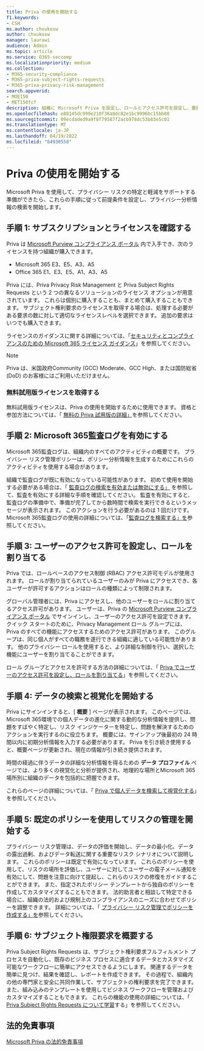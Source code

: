 ```yaml
---
title: Priva の使用を開始する
f1.keywords:
- CSH
ms.author: chvukosw
author: chvukosw
manager: laurawi
audience: Admin
ms.topic: article
ms.service: O365-seccomp
ms.localizationpriority: medium
ms.collection:
- M365-security-compliance
- M365-priva-subject-rights-requests
- M365-priva-privacy-risk-management
search.appverid:
- MOE150
- MET150fcf
description: 組織に Microsoft Priva を設定し、ロールとアクセス許可を設定し、重要な設定を構成する方法について説明します。
ms.openlocfilehash: e88145dc999e210f36a8dc82e1bc9996bc15bb88
ms.sourcegitcommit: 09ecdaded9a9f8f79587f2acb978dc53b83e5c01
ms.translationtype: MT
ms.contentlocale: ja-JP
ms.lasthandoff: 04/19/2022
ms.locfileid: "64930558"
---
```

# <a name="get-started-with-priva"></a>Priva の使用を開始する

Microsoft Priva を使用して、プライバシー リスクの特定と軽減をサポートする準備ができたら、これらの手順に従って前提条件を設定し、プライバシー分析情報の検索を開始します。

## <a name="step-1-confirm-subscriptions-and-licensing"></a>手順 1: サブスクリプションとライセンスを確認する

Priva は [Microsoft Purview コンプライアンス ポータル](https://compliance.microsoft.com/) 内で入手でき、次のライセンスを持つ組織が購入できます。

- Microsoft 365 E3、E5、A3、A5
- Office 365 E1、E3、E5、A1、A3、A5

Priva には、Priva Privacy Risk Management と Priva Subject Rights Requests という 2 つの異なるソリューションのライセンス オプションが用意されています。 これらは個別に購入することも、まとめて購入することもできます。 サブジェクト権利要求のライセンスを取得する場合は、処理する必要がある要求の数に対して適切なライセンスレベルを選択できます。 追加の要求はいつでも購入できます。

ライセンスのガイダンスに関する詳細については、「[セキュリティとコンプライアンスのための Microsoft 365 ライセンス ガイダンス](/office365/servicedescriptions/microsoft-365-service-descriptions/microsoft-365-tenantlevel-services-licensing-guidance/microsoft-365-security-compliance-licensing-guidance#microsoft-priva)」を参照してください。

> [!Note]
> Priva は、米国政府Community (GCC) Moderate、GCC High、または国防総省 (DoD) のお客様にはご利用いただけません。

### <a name="get-free-trial-license"></a>無料試用版ライセンスを取得する

無料試用版ライセンスは、Priva の使用を開始するために使用できます。 資格と参加方法については、「 [無料の Priva 試用版の詳細」](priva-trial.md)を参照してください。

## <a name="step-2-enable-the-microsoft-365-audit-log"></a>手順 2: Microsoft 365監査ログを有効にする

Microsoft 365監査ログは、組織内のすべてのアクティビティの概要です。 プライバシー リスク管理ポリシーは、ポリシー分析情報を生成するためにこれらのアクティビティを使用する場合があります。

組織で監査ログが既に有効になっている可能性があります。 初めて使用を開始する必要がある場合は、「 [監査ログの検索を有効または無効にする」](/microsoft-365/compliance/turn-audit-log-search-on-or-off) を参照して、監査を有効にする詳細な手順を確認してください。 監査を有効にすると、監査ログの準備中で、準備が完了してから数時間で検索を実行できるというメッセージが表示されます。 このアクションを行う必要があるのは 1 回だけです。 Microsoft 365監査ログの使用の詳細については、「[監査ログを検索する」を](/microsoft-365/compliance/search-the-audit-log-in-security-and-compliance)参照してください。

## <a name="step-3-set-user-permissions-and-assign-roles"></a>手順 3: ユーザーのアクセス許可を設定し、ロールを割り当てる

Priva では、ロールベースのアクセス制御 (RBAC) アクセス許可モデルが使用されます。 ロールが割り当てられているユーザーのみが Priva にアクセスでき、各ユーザーが許可するアクションはロールの種類によって制限されます。

グローバル管理者には、Priva にアクセスし、他のユーザーをロールに割り当てるアクセス許可があります。 ユーザーは、Priva の [Microsoft Purview コンプライアンス ポータル](https://compliance.microsoft.com/) でサインインし、ユーザーのアクセス許可を設定できます。 クイック スタートのために、Privacy Management ロール グループには、Priva のすべての機能にアクセスするためのアクセス許可があります。 このグループは、同じ個人がすべての職務を遂行できる組織に適している可能性があります。 他のプライバシー ロールを使用すると、より詳細な制御を行い、選択した機能にユーザーを割り当てることができます。

ロール グループとアクセスを許可する方法の詳細については、「 [Priva でユーザーのアクセス許可を設定し、ロールを割り当てる](priva-permissions.md)」を参照してください。

## <a name="step-4-start-finding-and-visualizing-your-data"></a>手順 4: データの検索と視覚化を開始する

Priva にサインインすると、[ **概要** ] ページが表示されます。 このページでは、Microsoft 365環境での個人データの進化に関する動的な分析情報を提供し、問題をすばやく特定し、リスク インジケーターを特定し、問題を解決するためのアクションを実行するのに役立ちます。 概要には、サインアップ後最初の 24 時間以内に初期分析情報を入力する必要があります。 Priva を引き続き使用すると、概要ページが更新され、現在の情報が引き続き提供されます。

時間の経過に伴うデータの詳細な分析情報を得るための **データ プロファイル** ページでは、より多くの視覚化と分析が提供され、地理的な場所とMicrosoft 365場所別に組織のデータを包括的に把握できます。

これらのページの詳細については、「 [Priva で個人データを検索して視覚化する](priva-data-profile.md)」を参照してください。

## <a name="step-5-start-managing-risks-with-default-policies"></a>手順 5: 既定のポリシーを使用してリスクの管理を開始する

プライバシー リスク管理は、データの評価を開始し、データの最小化、データの露出過剰、およびデータ転送に関する重要なリスク シナリオについて説明します。 これらのポリシーは既定で有効になっています。 これらのポリシーを使用して、リスクの場所を評価し、ユーザーに対してユーザーの電子メール通知を有効にして、問題を注意に向けて提起し、これらのリスクの修復をガイドすることができます。 また、指定されたポリシー テンプレートから独自のポリシーを作成してカスタマイズすることもできます。 法的助言者と相談して特定できる場合に、組織の法的および規制上のコンプライアンスのニーズに合わせてポリシーを調整できます。 詳細については、「 [プライバシー リスク管理でポリシーを作成する」を](risk-management-policies.md)参照してください。

## <a name="step-6-get-started-with-subject-rights-requests"></a>手順 6: サブジェクト権限要求を概要する

Priva Subject Rights Requests は、サブジェクト権利要求フルフィルメント プロセスを自動化し、既存のビジネス プロセスに適合するデータとカスタマイズ可能なワークフローに簡単にアクセスできるようにします。 関連するデータを簡単に見つけ、結果を確認し、レポートを作成できます。 その過程で、組織内の他の専門家と安全に共同作業して、サブジェクトの権利要求を完了できます。 また、組み込みのテンプレートを使用してビジネス ワークフローを管理およびカスタマイズすることもできます。 これらの機能の使用の詳細については、「 [Priva Subject Rights Requests について学習](subject-rights-requests.md)する」を参照してください。

## <a name="legal-disclaimer"></a>法的免責事項

[Microsoft Priva の法的免責事項](priva-disclaimer.md)
